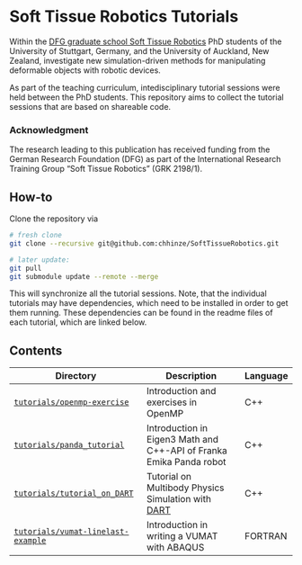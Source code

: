 # Soft Tissue Robotics Tutorials

Within the [DFG graduate school Soft Tissue Robotics](https://www.str.uni-stuttgart.de/) PhD students of the University of Stuttgart, Germany, and the University of Auckland, New Zealand, investigate new simulation-driven methods for manipulating deformable objects with robotic devices. 


As part of the teaching curriculum, intedisciplinary tutorial sessions were held between the PhD students. This repository aims to collect the tutorial sessions that are based on shareable code.

### Acknowledgment

The research leading to this publication has received funding from the German Research Foundation (DFG) as part of the International Research Training Group “Soft Tissue Robotics” (GRK 2198/1). 

## How-to

Clone the repository via 

```sh
# fresh clone
git clone --recursive git@github.com:chhinze/SoftTissueRobotics.git

# later update:
git pull
git submodule update --remote --merge
```

This will synchronize all the tutorial sessions. Note, that the individual tutorials may have dependencies, which need to be installed in order to get them running. These dependencies can be found in the readme files of each tutorial, which are linked below. 

## Contents

| Directory                          | Description | Language |
| ---------------------------------- | ----------- |----------|
| [`tutorials/openmp-exercise`](https://github.com/maierbn/openmp-exercise/blob/master/README.md) | Introduction and exercises in OpenMP | C++ |
| [`tutorials/panda_tutorial`](https://github.com/chhinze/panda_tutorial/blob/master/Readme.md) | Introduction in Eigen3 Math and C++-API of Franka Emika Panda robot | C++ |
| [`tutorials/tutorial_on_DART`](https://github.com/markuswnuk91/tutorial_on_DART/blob/master/README.md)       | Tutorial on Multibody Physics Simulation with [DART](http://dartsim.github.io/) | C++ |
| [`tutorials/vumat-linelast-example`](https://github.com/harnoorsaini/vumat-linelast-example/blob/master/readme.md) | Introduction in writing a VUMAT with ABAQUS | FORTRAN |

